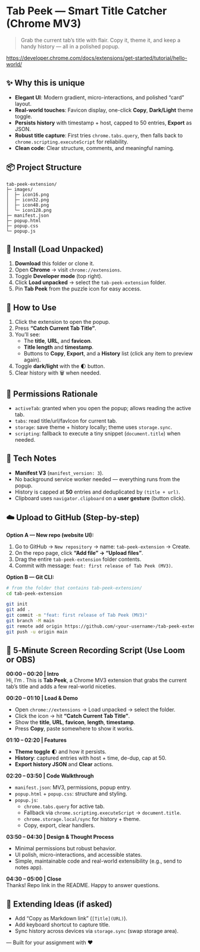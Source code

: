 # Tab Peek — Smart Title Catcher (Chrome MV3)

> Grab the current tab’s title with flair. Copy it, theme it, and keep a handy history — all in a polished popup.

https://developer.chrome.com/docs/extensions/get-started/tutorial/hello-world/

## ✨ Why this is unique

- **Elegant UI**: Modern gradient, micro-interactions, and polished “card” layout.
- **Real-world touches**: Favicon display, one-click **Copy**, **Dark/Light** theme toggle.
- **Persists history** with timestamp + host, capped to 50 entries, **Export** as JSON.
- **Robust title capture**: First tries `chrome.tabs.query`, then falls back to `chrome.scripting.executeScript` for reliability.
- **Clean code**: Clear structure, comments, and meaningful naming.

## 📦 Project Structure

```
tab-peek-extension/
├─ images/
│  ├─ icon16.png
│  ├─ icon32.png
│  ├─ icon48.png
│  └─ icon128.png
├─ manifest.json
├─ popup.html
├─ popup.css
└─ popup.js
```

## 🚀 Install (Load Unpacked)

1. **Download** this folder or clone it.
2. Open **Chrome** → visit `chrome://extensions`.
3. Toggle **Developer mode** (top right).
4. Click **Load unpacked** → select the `tab-peek-extension` folder.
5. Pin **Tab Peek** from the puzzle icon for easy access.

## 🧪 How to Use

1. Click the extension to open the popup.
2. Press **“Catch Current Tab Title”**.
3. You’ll see:
   - The **title**, **URL**, and **favicon**.
   - **Title length** and **timestamp**.
   - Buttons to **Copy**, **Export**, and a **History** list (click any item to preview again).
4. Toggle **dark/light** with the 🌓 button.
5. Clear history with 🗑️ when needed.

## 🔐 Permissions Rationale

- `activeTab`: granted when you open the popup; allows reading the active tab.
- `tabs`: read title/url/favIcon for current tab.
- `storage`: save theme + history locally; theme uses `storage.sync`.
- `scripting`: fallback to execute a tiny snippet (`document.title`) when needed.

## 🧰 Tech Notes

- **Manifest V3** (`manifest_version: 3`).
- No background service worker needed — everything runs from the popup.
- History is capped at **50** entries and deduplicated by `(title + url)`.
- Clipboard uses `navigator.clipboard` on a **user gesture** (button click).

## ☁️ Upload to GitHub (Step-by-step)

**Option A — New repo (website UI):**
1. Go to GitHub → `New repository` → name: `tab-peek-extension` → Create.
2. On the repo page, click **“Add file” → “Upload files”**.
3. Drag the entire `tab-peek-extension` folder contents.
4. Commit with message: `feat: first release of Tab Peek (MV3)`.

**Option B — Git CLI:**
```bash
# from the folder that contains tab-peek-extension/
cd tab-peek-extension

git init
git add .
git commit -m "feat: first release of Tab Peek (MV3)"
git branch -M main
git remote add origin https://github.com/<your-username>/tab-peek-extension.git
git push -u origin main
```

## 🎥 5‑Minute Screen Recording Script (Use Loom or OBS)

**00:00 – 00:20 | Intro**  
Hi, I’m <your name>. This is **Tab Peek**, a Chrome MV3 extension that grabs the current tab’s title and adds a few real-world niceties.

**00:20 – 01:10 | Load & Demo**  
- Open `chrome://extensions` → Load unpacked → select the folder.  
- Click the icon → hit **“Catch Current Tab Title”**.  
- Show the **title**, **URL**, **favicon**, **length**, **timestamp**.  
- Press **Copy**, paste somewhere to show it works.

**01:10 – 02:20 | Features**  
- **Theme toggle** 🌓 and how it persists.  
- **History**: captured entries with host + time, de-dup, cap at 50.  
- **Export history JSON** and **Clear** actions.

**02:20 – 03:50 | Code Walkthrough**  
- `manifest.json`: MV3, permissions, popup entry.  
- `popup.html` + `popup.css`: structure and styling.  
- `popup.js`:  
  - `chrome.tabs.query` for active tab.  
  - Fallback via `chrome.scripting.executeScript` → `document.title`.  
  - `chrome.storage.local/sync` for history + theme.  
  - Copy, export, clear handlers.

**03:50 – 04:30 | Design & Thought Process**  
- Minimal permissions but robust behavior.  
- UI polish, micro-interactions, and accessible states.  
- Simple, maintainable code and real-world extensibility (e.g., send to notes app).

**04:30 – 05:00 | Close**  
Thanks! Repo link in the README. Happy to answer questions.

## 🧭 Extending Ideas (if asked)

- Add “Copy as Markdown link” (`[Title](URL)`).
- Add keyboard shortcut to capture title.
- Sync history across devices via `storage.sync` (swap storage area).

— Built for your assignment with ❤️